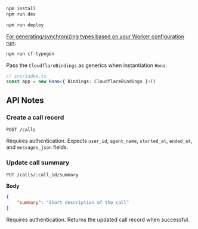 ```txt
npm install
npm run dev
```

```txt
npm run deploy
```

[For generating/synchronizing types based on your Worker configuration run](https://developers.cloudflare.com/workers/wrangler/commands/#types):

```txt
npm run cf-typegen
```

Pass the `CloudflareBindings` as generics when instantiation `Hono`:

```ts
// src/index.ts
const app = new Hono<{ Bindings: CloudflareBindings }>()
```

## API Notes

### Create a call record

```
POST /calls
```

Requires authentication. Expects `user_id`, `agent_name`, `started_at`, `ended_at`, and `messages_json` fields.

### Update call summary

```
PUT /calls/:call_id/summary
```

**Body**

```json
{
	"summary": "Short description of the call"
}
```

Requires authentication. Returns the updated call record when successful.
